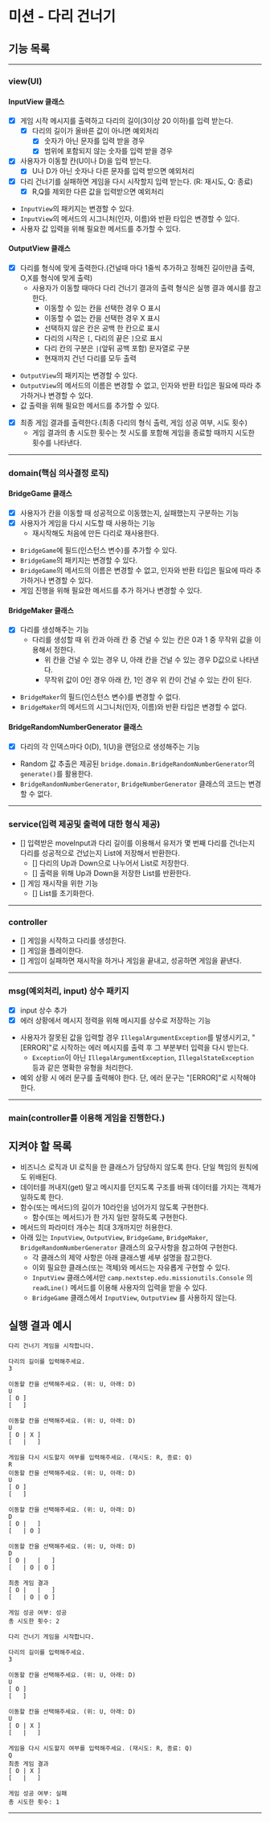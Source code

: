 # 미션 - 다리 건너기

## 기능 목록
---
### view(UI)
#### InputView 클래스
- [x] 게임 시작 메시지를 출력하고 다리의 길이(3이상 20 이하)를 입력 받는다.
  - [x] 다리의 길이가 올바른 값이 아니면 예외처리
    - [x] 숫자가 아닌 문자를 입력 받을 경우
    - [x] 범위에 포함되지 않는 숫자를 입력 받을 경우
- [x] 사용자가 이동할 칸(U이나 D)을 입력 받는다.
  - [x] U나 D가 아닌 숫자나 다른 문자를 입력 받으면 예외처리
- [x] 다리 건너기를 실패하면 게임을 다시 시작할지 입력 받는다. (R: 재시도, Q: 종료)
  - [x] R,Q를 제외한 다른 값을 입력받으면 예외처리
- `InputView`의 패키지는 변경할 수 있다.
- `InputView`의 메서드의 시그니처(인자, 이름)와 반환 타입은 변경할 수 있다.
- 사용자 값 입력을 위해 필요한 메서드를 추가할 수 있다.

#### OutputView 클래스
- [x] 다리를 형식에 맞게 출력한다.(건널때 마다 1줄씩 추가하고 정해진 길이만큼 출력, O,X를 형식에 맞게 출력)
  - 사용자가 이동할 때마다 다리 건너기 결과의 출력 형식은 실행 결과 예시를 참고한다.
    - 이동할 수 있는 칸을 선택한 경우 O 표시
    - 이동할 수 없는 칸을 선택한 경우 X 표시
    - 선택하지 않은 칸은 공백 한 칸으로 표시
    - 다리의 시작은 `[`, 다리의 끝은 `]`으로 표시
    - 다리 칸의 구분은 ` | `(앞뒤 공백 포함) 문자열로 구분
    - 현재까지 건넌 다리를 모두 출력
- `OutputView`의 패키지는 변경할 수 있다.
- `OutputView`의 메서드의 이름은 변경할 수 없고, 인자와 반환 타입은 필요에 따라 추가하거나 변경할 수 있다.
- 값 출력을 위해 필요한 메서드를 추가할 수 있다.
- [x] 최종 게임 결과를 출력한다.(최종 다리의 형식 출력, 게임 성공 여부, 시도 횟수)
  - 게임 결과의 총 시도한 횟수는 첫 시도를 포함해 게임을 종료할 때까지 시도한 횟수를 나타낸다.
---
### domain(핵심 의사결정 로직)
#### BridgeGame 클래스
- [x] 사용자가 칸을 이동할 때 성공적으로 이동했는지, 실패했는지 구분하는 기능
- [x] 사용자가 게임을 다시 시도할 때 사용하는 기능
  - 재시작해도 처음에 만든 다리로 재사용한다.
- `BridgeGame`에 필드(인스턴스 변수)를 추가할 수 있다.
- `BridgeGame`의 패키지는 변경할 수 있다.
- `BridgeGame`의 메서드의 이름은 변경할 수 없고, 인자와 반환 타입은 필요에 따라 추가하거나 변경할 수 있다.
- 게임 진행을 위해 필요한 메서드를 추가 하거나 변경할 수 있다.

#### BridgeMaker 클래스
- [x] 다리를 생성해주는 기능
  - 다리를 생성할 때 위 칸과 아래 칸 중 건널 수 있는 칸은 0과 1 중 무작위 값을 이용해서 정한다.
    - 위 칸을 건널 수 있는 경우 U, 아래 칸을 건널 수 있는 경우 D값으로 나타낸다.
    - 무작위 값이 0인 경우 아래 칸, 1인 경우 위 칸이 건널 수 있는 칸이 된다.
- `BridgeMaker`의 필드(인스턴스 변수)를 변경할 수 없다.
- `BridgeMaker`의 메서드의 시그니처(인자, 이름)와 반환 타입은 변경할 수 없다.

#### BridgeRandomNumberGenerator 클래스
- [x] 다리의 각 인덱스마다 0(D), 1(U)을 랜덤으로 생성해주는 기능
- Random 값 추출은 제공된 `bridge.domain.BridgeRandomNumberGenerator`의 `generate()`를 활용한다.
- `BridgeRandomNumberGenerator`, `BridgeNumberGenerator` 클래스의 코드는 변경할 수 없다.
---
### service(입력 제공및 출력에 대한 형식 제공)
- [] 입력받은 moveInput과 다리 길이를 이용해서 유저가 몇 번째 다리를 건너는지 다리를 성공적으로 건넜는지 List에 저장해서 반환한다.
  - [] 다리의 Up과 Down으로 나누어서 List로 저장한다.
  - [] 출력을 위해 Up과 Down을 저장한 List를 반환한다.
- [] 게임 재시작을 위한 기능
  - [] List를 초기화한다.
---
### controller
- [] 게임을 시작하고 다리를 생성한다.
- [] 게임을 플레이한다.
- [] 게임이 실패하면 재시작을 하거나 게임을 끝내고, 성공하면 게임을 끝낸다.
---
### msg(예외처리, input) 상수 패키지
- [x] input 상수 추가
- [x] 에러 상황에서 메시지 정력을 위해 메시지를 상수로 저장하는 기능
- 사용자가 잘못된 값을 입력할 경우 `IllegalArgumentException`를 발생시키고, "[ERROR]"로 시작하는 에러 메시지를 출력 후 그 부분부터 입력을 다시 받는다.
    - `Exception`이 아닌 `IllegalArgumentException`, `IllegalStateException` 등과 같은 명확한 유형을 처리한다.
- 예외 상황 시 에러 문구를 출력해야 한다. 단, 에러 문구는 "[ERROR]"로 시작해야 한다.
---
### main(controller를 이용해 게임을 진행한다.)


## 지켜야 할 목록
- 비즈니스 로직과 UI 로직을 한 클래스가 담당하지 않도록 한다. 단일 책임의 원칙에도 위배된다.
- 데이터를 꺼내지(get) 말고 메시지를 던지도록 구조를 바꿔 데이터를 가지는 객체가 일하도록 한다.
- 함수(또는 메서드)의 길이가 10라인을 넘어가지 않도록 구현한다.
  - 함수(또는 메서드)가 한 가지 일만 잘하도록 구현한다.
- 메서드의 파라미터 개수는 최대 3개까지만 허용한다.
- 아래 있는 `InputView`, `OutputView`, `BridgeGame`, `BridgeMaker`, `BridgeRandomNumberGenerator` 클래스의 요구사항을 참고하여 구현한다.
  - 각 클래스의 제약 사항은 아래 클래스별 세부 설명을 참고한다.
  - 이외 필요한 클래스(또는 객체)와 메서드는 자유롭게 구현할 수 있다.
  - `InputView` 클래스에서만 `camp.nextstep.edu.missionutils.Console` 의 `readLine()` 메서드를 이용해 사용자의 입력을 받을 수 있다.
  - `BridgeGame` 클래스에서 `InputView`, `OutputView` 를 사용하지 않는다.

## 실행 결과 예시


```
다리 건너기 게임을 시작합니다.

다리의 길이를 입력해주세요.
3

이동할 칸을 선택해주세요. (위: U, 아래: D)
U
[ O ]
[   ]

이동할 칸을 선택해주세요. (위: U, 아래: D)
U
[ O | X ]
[   |   ]

게임을 다시 시도할지 여부를 입력해주세요. (재시도: R, 종료: Q)
R
이동할 칸을 선택해주세요. (위: U, 아래: D)
U
[ O ]
[   ]

이동할 칸을 선택해주세요. (위: U, 아래: D)
D
[ O |   ]
[   | O ]

이동할 칸을 선택해주세요. (위: U, 아래: D)
D
[ O |   |   ]
[   | O | O ]

최종 게임 결과
[ O |   |   ]
[   | O | O ]

게임 성공 여부: 성공
총 시도한 횟수: 2
```


```
다리 건너기 게임을 시작합니다.

다리의 길이를 입력해주세요.
3

이동할 칸을 선택해주세요. (위: U, 아래: D)
U
[ O ]
[   ]

이동할 칸을 선택해주세요. (위: U, 아래: D)
U
[ O | X ]
[   |   ]

게임을 다시 시도할지 여부를 입력해주세요. (재시도: R, 종료: Q)
Q
최종 게임 결과
[ O | X ]
[   |   ]

게임 성공 여부: 실패
총 시도한 횟수: 1
```

---


